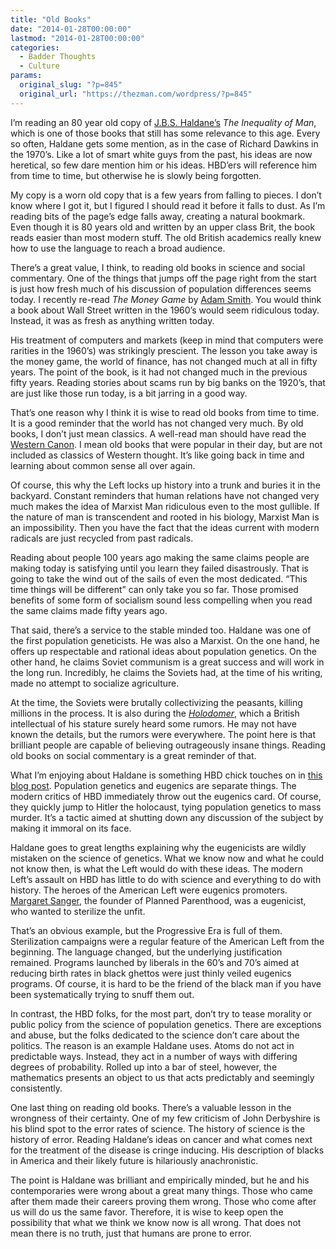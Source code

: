 ```yaml
---
title: "Old Books"
date: "2014-01-28T00:00:00"
lastmod: "2014-01-28T00:00:00"
categories:
  - Badder Thoughts
  - Culture
params:
  original_slug: "?p=845"
  original_url: "https://thezman.com/wordpress/?p=845"
---
```


I’m reading an 80 year old copy of [J.B.S.
Haldane’s](http://en.wikipedia.org/wiki/J._B._S._Haldane) *The
Inequality of Man*, which is one of those books that still has some
relevance to this age. Every so often, Haldane gets some mention, as in
the case of Richard Dawkins in the 1970’s. Like a lot of smart white
guys from the past, his ideas are now heretical, so few dare mention him
or his ideas. HBD’ers will reference him from time to time, but
otherwise he is slowly being forgotten.

My copy is a worn old copy that is a few years from falling to pieces. I
don’t know where I got it, but I figured I should read it before it
falls to dust. As I’m reading bits of the page’s edge falls away,
creating a natural bookmark. Even though it is 80 years old and written
by an upper class Brit, the book reads easier than most modern stuff.
The old British academics really knew how to use the language to reach a
broad audience.

There’s a great value, I think, to reading old books in science and
social commentary. One of the things that jumps off the page right from
the start is just how fresh much of his discussion of population
differences seems today. I recently re-read *The Money Game* by [Adam
Smith](http://en.wikipedia.org/wiki/George_Goodman). You would think a
book about Wall Street written in the 1960’s would seem ridiculous
today. Instead, it was as fresh as anything written today.

His treatment of computers and markets (keep in mind that computers were
rarities in the 1960’s) was strikingly prescient. The lesson you take
away is the money game, the world of finance, has not changed much at
all in fifty years. The point of the book, is it had not changed much in
the previous fifty years. Reading stories about scams run by big banks
on the 1920’s, that are just like those run today, is a bit jarring in a
good way.

That’s one reason why I think it is wise to read old books from time to
time. It is a good reminder that the world has not changed very much. By
old books, I don’t just mean classics. A well-read man should have read
the [Western Canon](http://en.wikipedia.org/wiki/Western_canon). I mean
old books that were popular in their day, but are not included as
classics of Western thought. It’s like going back in time and learning
about common sense all over again.

Of course, this why the Left locks up history into a trunk and buries it
in the backyard. Constant reminders that human relations have not
changed very much makes the idea of Marxist Man ridiculous even to the
most gullible. If the nature of man is transcendent and rooted in his
biology, Marxist Man is an impossibility. Then you have the fact that
the ideas current with modern radicals are just recycled from past
radicals.

Reading about people 100 years ago making the same claims people are
making today is satisfying until you learn they failed disastrously.
That is going to take the wind out of the sails of even the most
dedicated. “This time things will be different” can only take you so
far. Those promised benefits of some form of socialism sound less
compelling when you read the same claims made fifty years ago.

That said, there’s a service to the stable minded too. Haldane was one
of the first population geneticists. He was also a Marxist. On the one
hand, he offers up respectable and rational ideas about population
genetics. On the other hand, he claims Soviet communism is a great
success and will work in the long run. Incredibly, he claims the Soviets
had, at the time of his writing, made no attempt to socialize
agriculture.

At the time, the Soviets were brutally collectivizing the peasants,
killing millions in the process. It is also during the
[*Holodomer*](http://en.wikipedia.org/wiki/Holodomor), which a British
intellectual of his stature surely heard some rumors. He may not have
known the details, but the rumors were everywhere. The point here is
that brilliant people are capable of believing outrageously insane
things. Reading old books on social commentary is a great reminder of
that.

What I’m enjoying about Haldane is something HBD chick touches on in
[this blog
post](http://hbdchick.wordpress.com/2014/01/26/you-and-me-and-hbd/).
Population genetics and eugenics are separate things. The modern critics
of HBD immediately throw out the eugenics card. Of course, they quickly
jump to Hitler the holocaust, tying population genetics to mass murder.
It’s a tactic aimed at shutting down any discussion of the subject by
making it immoral on its face.

Haldane goes to great lengths explaining why the eugenicists are wildly
mistaken on the science of genetics. What we know now and what he could
not know then, is what the Left would do with these ideas. The modern
Left’s assault on HBD has little to do with science and everything to do
with history. The heroes of the American Left were eugenics promoters.
[Margaret Sanger](http://en.wikipedia.org/wiki/Margaret_Sanger), the
founder of Planned Parenthood, was a eugenicist, who wanted to sterilize
the unfit.

That’s an obvious example, but the Progressive Era is full of them.
Sterilization campaigns were a regular feature of the American Left from
the beginning. The language changed, but the underlying justification
remained. Programs launched by liberals in the 60’s and 70’s aimed at
reducing birth rates in black ghettos were just thinly veiled eugenics
programs. Of course, it is hard to be the friend of the black man if you
have been systematically trying to snuff them out.

In contrast, the HBD folks, for the most part, don’t try to tease
morality or public policy from the science of population genetics. There
are exceptions and abuse, but the folks dedicated to the science don’t
care about the politics. The reason is an example Haldane uses. Atoms do
not act in predictable ways. Instead, they act in a number of ways with
differing degrees of probability. Rolled up into a bar of steel,
however, the mathematics presents an object to us that acts predictably
and seemingly consistently.

One last thing on reading old books. There’s a valuable lesson in the
wrongness of their certainty. One of my few criticism of John Derbyshire
is his blind spot to the error rates of science. The history of science
is the history of error. Reading Haldane’s ideas on cancer and what
comes next for the treatment of the disease is cringe inducing. His
description of blacks in America and their likely future is hilariously
anachronistic.

The point is Haldane was brilliant and empirically minded, but he and
his contemporaries were wrong about a great many things. Those who came
after them made their careers proving them wrong. Those who come after
us will do us the same favor. Therefore, it is wise to keep open the
possibility that what we think we know now is all wrong. That does not
mean there is no truth, just that humans are prone to error.
